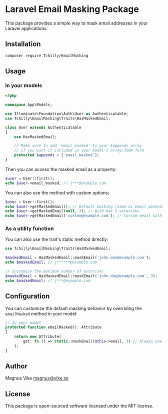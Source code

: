# Laravel Email Masking Package

This package provides a simple way to mask email addresses in your Laravel applications.

## Installation

```bash
composer require Tchilly/EmailMasking
```

## Usage

### In your models

```php
<?php

namespace App\Models;

use Illuminate\Foundation\Auth\User as Authenticatable;
use Tchilly\EmailMasking\Traits\HasMaskedEmail;

class User extends Authenticatable
{
    use HasMaskedEmail;

    // Make sure to add 'email_masked' to your $appends array
    // if you want it included in your model's array/JSON form
    protected $appends = ['email_masked'];
}
```

Then you can access the masked email as a property:

```php
$user = User::first();
echo $user->email_masked; // j***@example.com
```

You can also use the method with custom options:

```php
$user = User::first();
echo $user->getMaskedEmail(); // Default masking (same as email_masked)
echo $user->getMaskedEmail(null, 3); // With max 3 asterisks
echo $user->getMaskedEmail('custom@example.com'); // Custom email with default masking
```

### As a utility function

You can also use the trait's static method directly:

```php
use Tchilly\EmailMasking\Traits\HasMaskedEmail;

$maskedEmail = HasMaskedEmail::maskEmail('john.doe@example.com');
echo $maskedEmail; // j******@example.com

// Customize the maximum number of asterisks
$maskedEmail = HasMaskedEmail::maskEmail('john.doe@example.com', 3);
echo $maskedEmail; // j***@example.com
```

## Configuration

You can customize the default masking behavior by overriding the `emailMasked` method in your model:

```php
// In your model
protected function emailMasked(): Attribute
{
    return new Attribute(
        get: fn () => static::maskEmail($this->email, 3) // Always use max 3 asterisks
    );
}
```

## Author

Magnus Vike <magnus@vike.se>

## License

This package is open-sourced software licensed under the MIT license.
